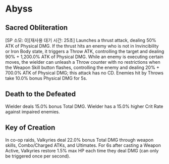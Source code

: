 # Abyss

## Sacred Obliteration

[SP 소모: 0][재사용 대기 시간: 25초] Launches a thrust attack, dealing 50% ATK of Physical DMG. If the thrust hits an enemy who is not in Invincibility or Iron Body state, it triggers a Throw ATK, controlling the target and dealing 90% + 1,200.0% ATK of Physical DMG. While an enemy is executing certain moves, the wielder can unleash a Throw counter with no restrictions when the Weapon Skill button flashes, controlling the enemy and dealing 20% + 700.0% ATK of Physical DMG; this attack has no CD. Enemies hit by Throws take 10.0% bonus Physical DMG for 5s.

## Death to the Defeated

Wielder deals 15.0% bonus Total DMG. Wielder has a 15.0% higher Crit Rate against impaired enemies.

## Key of Creation

In co-op raids, Valkyries deal 22.0% bonus Total DMG through weapon skills, Combo/Charged ATKs, and Ultimates. For 6s after casting a Weapon Active, Valkyries restore 1.5% max HP each time they deal DMG (can only be triggered once per second).
